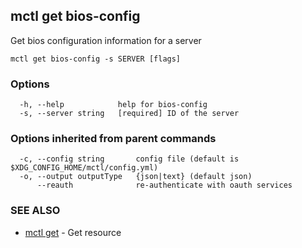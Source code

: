 [Auto generated by spf13/cobra]: <>

## mctl get bios-config

Get bios configuration information for a server

```
mctl get bios-config -s SERVER [flags]
```

### Options

```
  -h, --help            help for bios-config
  -s, --server string   [required] ID of the server
```

### Options inherited from parent commands

```
  -c, --config string       config file (default is $XDG_CONFIG_HOME/mctl/config.yml)
  -o, --output outputType   {json|text} (default json)
      --reauth              re-authenticate with oauth services
```

### SEE ALSO

* [mctl get](mctl_get.md)	 - Get resource

